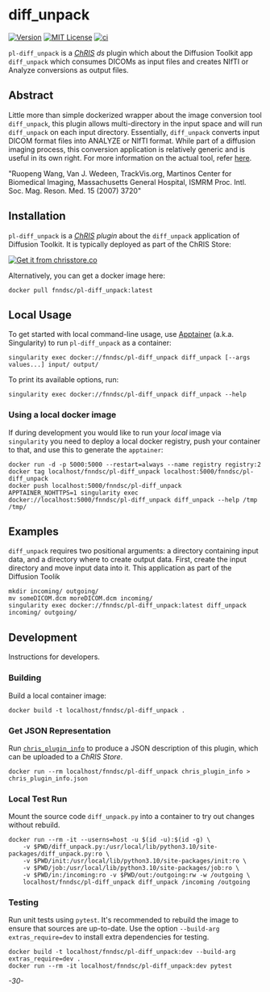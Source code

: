 # diff_unpack

[![Version](https://img.shields.io/docker/v/fnndsc/pl-diff_unpack?sort=semver)](https://hub.docker.com/r/fnndsc/pl-diff_unpack)
[![MIT License](https://img.shields.io/github/license/fnndsc/pl-diff_unpack)](https://github.com/FNNDSC/pl-diff_unpack/blob/main/LICENSE)
[![ci](https://github.com/FNNDSC/pl-diff_unpack/actions/workflows/ci.yml/badge.svg)](https://github.com/FNNDSC/pl-diff_unpack/actions/workflows/ci.yml)

`pl-diff_unpack` is a [_ChRIS_](https://chrisproject.org/)
_ds_ plugin which about the Diffusion Toolkit app `diff_unpack` which consumes DICOMs as input files and creates NIfTI or Analyze conversions as output files.

## Abstract

Little more than simple dockerized wrapper about the image conversion tool `diff_unpack`, this plugin allows multi-directory in the input space and will run `diff_unpack` on each input directory. Essentially, `diff_unpack` converts input DICOM format files into ANALYZE or NIfTI format. While part of a diffusion imaging process, this conversion application is relatively generic and is useful in its own right. For more information on the actual tool, refer [here](http://trackvis.org/dtk/?subsect=workflow).

 "Ruopeng Wang, Van J. Wedeen, TrackVis.org, Martinos Center for Biomedical Imaging, Massachusetts General Hospital, ISMRM Proc. Intl. Soc. Mag. Reson. Med. 15 (2007) 3720"

## Installation

`pl-diff_unpack` is a _[ChRIS](https://chrisproject.org/) plugin_ about the `diff_unpack` application of Diffusion Toolkit. It is typically deployed as part of the ChRIS Store:

[![Get it from chrisstore.co](https://ipfs.babymri.org/ipfs/QmaQM9dUAYFjLVn3PpNTrpbKVavvSTxNLE5BocRCW1UoXG/light.png)](https://chrisstore.co/plugin/pl-diff_unpack)

Alternatively, you can get a docker image here:

```shell
docker pull fnndsc/pl-diff_unpack:latest
```

## Local Usage

To get started with local command-line usage, use [Apptainer](https://apptainer.org/)
(a.k.a. Singularity) to run `pl-diff_unpack` as a container:

```shell
singularity exec docker://fnndsc/pl-diff_unpack diff_unpack [--args values...] input/ output/
```

To print its available options, run:

```shell
singularity exec docker://fnndsc/pl-diff_unpack diff_unpack --help
```

### Using a local docker image

If during development you would like to run your _local_ image via `singularity` you need to deploy a local docker registry, push your container to that, and use this to generate the `apptainer`:

```shell
docker run -d -p 5000:5000 --restart=always --name registry registry:2
docker tag localhost/fnndsc/pl-diff_unpack localhost:5000/fnndsc/pl-diff_unpack
docker push localhost:5000/fnndsc/pl-diff_unpack
APPTAINER_NOHTTPS=1 singularity exec docker://localhost:5000/fnndsc/pl-diff_unpack diff_unpack --help /tmp /tmp/ 
```

## Examples

`diff_unpack` requires two positional arguments: a directory containing input data, and a directory where to create output data. First, create the input directory and move input data into it. This application as part of the Diffusion Toolik

```shell
mkdir incoming/ outgoing/
mv someDICOM.dcm moreDICOM.dcm incoming/
singularity exec docker://fnndsc/pl-diff_unpack:latest diff_unpack incoming/ outgoing/
```

## Development

Instructions for developers.

### Building

Build a local container image:

```shell
docker build -t localhost/fnndsc/pl-diff_unpack .
```

### Get JSON Representation

Run [`chris_plugin_info`](https://github.com/FNNDSC/chris_plugin#usage)
to produce a JSON description of this plugin, which can be uploaded to a _ChRIS Store_.

```shell
docker run --rm localhost/fnndsc/pl-diff_unpack chris_plugin_info > chris_plugin_info.json
```

### Local Test Run

Mount the source code `diff_unpack.py` into a container to try out changes without rebuild.

```shell
docker run --rm -it --userns=host -u $(id -u):$(id -g) \
    -v $PWD/diff_unpack.py:/usr/local/lib/python3.10/site-packages/diff_unpack.py:ro \
    -v $PWD/init:/usr/local/lib/python3.10/site-packages/init:ro \
    -v $PWD/job:/usr/local/lib/python3.10/site-packages/job:ro \
    -v $PWD/in:/incoming:ro -v $PWD/out:/outgoing:rw -w /outgoing \
    localhost/fnndsc/pl-diff_unpack diff_unpack /incoming /outgoing
```

### Testing

Run unit tests using `pytest`.
It's recommended to rebuild the image to ensure that sources are up-to-date.
Use the option `--build-arg extras_require=dev` to install extra dependencies for testing.

```shell
docker build -t localhost/fnndsc/pl-diff_unpack:dev --build-arg extras_require=dev .
docker run --rm -it localhost/fnndsc/pl-diff_unpack:dev pytest
```

_-30-_